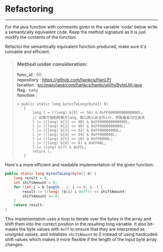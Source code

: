 # Refactoring

---

For the java function with comments given in the variable 'code' below write a semantically equivalent code. Keep the method signature as it is just modify the contents of the function.

Refactor the semantically equivalent function produced, make sure it's runnable and efficient. 

> ### Method under consideration:
> **func_id** : 50 <br/> 
 > **repository** : https://github.com/hankcs/HanLP/ <br/> 
> **location** : [src/main/java/com/hankcs/hanlp/utility/ByteUtil.java](https://github.com/hankcs/HanLP/blob/master/src/main/java/com/hankcs/hanlp/utility/ByteUtil.java) <br/> 
> **flag** : easy <br/> 
> **function** : <br/> 
> ``` <br/> 
>> public static long bytesToLong(byte[] b)
>    {
>        long l = ((long) b[0] << 56) & 0xFF00000000000000L;
>        // 如果不强制转换为long，那么默认会当作int，导致最高32位丢失
>        l |= ((long) b[1] << 48) & 0xFF000000000000L;
>        l |= ((long) b[2] << 40) & 0xFF0000000000L;
>        l |= ((long) b[3] << 32) & 0xFF00000000L;
>        l |= ((long) b[4] << 24) & 0xFF000000L;
>        l |= ((long) b[5] << 16) & 0xFF0000L;
>        l |= ((long) b[6] << 8) & 0xFF00L;
>        l |= (long) b[7] & 0xFFL;
>        return l;
>    } 
> ``` 


Here's a more efficient and readable implementation of the given function:

```java
public static long bytesToLong(byte[] b) {
    long result = 0;
    int shiftAmount = 0;
    for (int i = b.length - 1; i >= 0; i--) {
        result |= ((long) (b[i] & 0xff)) << shiftAmount;
        shiftAmount += 8;
    }
    return result;
}
```

This implementation uses a loop to iterate over the bytes in the array and shift them into the correct position in the resulting long variable. It also bit-masks the byte values with `0xff` to ensure that they are interpreted as unsigned values, and initializes `shiftAmount` to 0 instead of using hardcoded shift values which makes it more flexible if the length of the input byte array changes.
